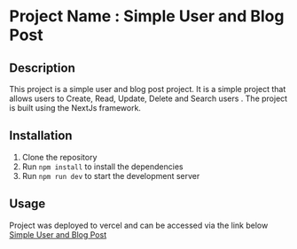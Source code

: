# Project Name : Simple User and Blog Post

## Description

This project is a simple user and blog post project. It is a simple project that allows users to Create, Read, Update, Delete and Search users . The project is built using the NextJs framework.

## Installation

1. Clone the repository
2. Run `npm install` to install the dependencies
3. Run `npm run dev` to start the development server

## Usage

Project was deployed to vercel and can be accessed via the link below
[Simple User and Blog Post](https://simple-user-and-blog-post.vercel.app/)
